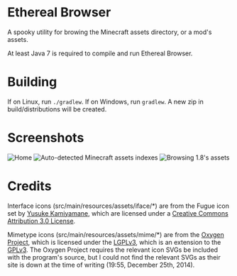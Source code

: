 Ethereal Browser
===============

A spooky utility for browing the Minecraft assets directory, or a mod's assets.

At least Java 7 is required to compile and run Ethereal Browser.

Building
========
If on Linux, run `./gradlew`.
If on Windows, run `gradlew`.
A new zip in build/distributions will be created.


Screenshots
===========
![Home](http://i.imgur.com/GmDjpM4.png)
![Auto-detected Minecraft assets indexes](http://i.imgur.com/3Ltl34N.png)
![Browsing 1.8's assets](http://i.imgur.com/qFScuGB.png)

Credits
=======
Interface icons (src/main/resources/assets/iface/*) are from the Fugue icon set by [Yusuke Kamiyamane](http://p.yusukekamiyamane.com/), which are licensed under a [Creative Commons Attribution 3.0 License](http://creativecommons.org/licenses/by/3.0/).

Mimetype icons (src/main/resources/assets/mime/*) are from the [Oxygen Project](http://www.oxygen-icons.org/), which is licensed under the [LGPLv3](http://www.gnu.org/licenses/lgpl-3.0.txt), which is an extension to the [GPLv3](http://www.gnu.org/licenses/gpl-3.0.txt).
The Oxygen Project requires the relevant icon SVGs be included with the program's source, but I could not find the relevant SVGs as their site is down at the time of writing (19:55, December 25th, 2014).
